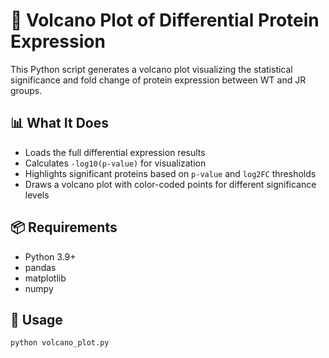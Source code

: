 # 🌋 Volcano Plot of Differential Protein Expression

This Python script generates a volcano plot visualizing the statistical significance and fold change of protein expression between WT and JR groups.

## 📊 What It Does
- Loads the full differential expression results
- Calculates `-log10(p-value)` for visualization
- Highlights significant proteins based on `p-value` and `log2FC` thresholds
- Draws a volcano plot with color-coded points for different significance levels

## 📦 Requirements
- Python 3.9+
- pandas
- matplotlib
- numpy

## 🚀 Usage
```bash
python volcano_plot.py
